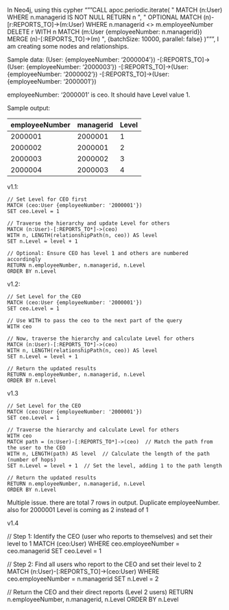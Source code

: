 In Neo4j, using this cypher “””CALL apoc.periodic.iterate( " MATCH (n:User) WHERE n.managerid IS NOT NULL RETURN n ", " OPTIONAL MATCH (n)-[r:REPORTS_TO]->(m:User) WHERE n.managerid <> m.employeeNumber DELETE r WITH n MATCH (m:User {employeeNumber: n.managerid}) MERGE (n)-[:REPORTS_TO]->(m) ", {batchSize: 10000, parallel: false} )”””, I am creating some nodes and relationships.


Sample data:
(User: {employeeNumber: ‘2000004’}) -[:REPORTS_TO]->(User: {employeeNumber: ‘2000003’}) -[:REPORTS_TO]->(User: {employeeNumber: ‘2000002’}) -[:REPORTS_TO]->(User: {employeeNumber: ‘2000001’}) 

employeeNumber: ‘2000001’ is ceo. It should have Level value 1.

Sample output:

| employeeNumber | managerid | Level |
|----------------|-----------|-------|
| 2000001        | 2000001   | 1     |
| 2000002        | 2000001   | 2     |
| 2000003        | 2000002   | 3     |
| 2000004        | 2000003   | 4     |

v1.1:

    // Set Level for CEO first
    MATCH (ceo:User {employeeNumber: '2000001'})
    SET ceo.Level = 1

    // Traverse the hierarchy and update Level for others
    MATCH (n:User)-[:REPORTS_TO*]->(ceo)
    WITH n, LENGTH(relationshipPath(n, ceo)) AS level
    SET n.Level = level + 1

    // Optional: Ensure CEO has level 1 and others are numbered accordingly
    RETURN n.employeeNumber, n.managerid, n.Level
    ORDER BY n.Level

v1.2: 

    // Set Level for the CEO
    MATCH (ceo:User {employeeNumber: '2000001'})
    SET ceo.Level = 1

    // Use WITH to pass the ceo to the next part of the query
    WITH ceo

    // Now, traverse the hierarchy and calculate Level for others
    MATCH (n:User)-[:REPORTS_TO*]->(ceo)
    WITH n, LENGTH(relationshipPath(n, ceo)) AS level
    SET n.Level = level + 1

    // Return the updated results
    RETURN n.employeeNumber, n.managerid, n.Level
    ORDER BY n.Level

v1.3

    // Set Level for the CEO
    MATCH (ceo:User {employeeNumber: '2000001'})
    SET ceo.Level = 1

    // Traverse the hierarchy and calculate Level for others
    WITH ceo
    MATCH path = (n:User)-[:REPORTS_TO*]->(ceo)  // Match the path from the user to the CEO
    WITH n, LENGTH(path) AS level  // Calculate the length of the path (number of hops)
    SET n.Level = level + 1  // Set the level, adding 1 to the path length

    // Return the updated results
    RETURN n.employeeNumber, n.managerid, n.Level
    ORDER BY n.Level

Multiple issue. there are total 7 rows in output. Duplicate employeeNumber. also for 2000001 Level is coming as 2 instead of 1

v1.4

// Step 1: Identify the CEO (user who reports to themselves) and set their level to 1
MATCH (ceo:User)
WHERE ceo.employeeNumber = ceo.managerid
SET ceo.Level = 1

// Step 2: Find all users who report to the CEO and set their level to 2
MATCH (n:User)-[:REPORTS_TO]->(ceo:User)
WHERE ceo.employeeNumber = n.managerid
SET n.Level = 2

// Return the CEO and their direct reports (Level 2 users)
RETURN n.employeeNumber, n.managerid, n.Level
ORDER BY n.Level















